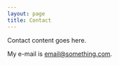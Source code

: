 ```yaml
---
layout: page
title: Contact
---
```


Contact content goes here.

My e-mail is [email@something.com](mailto:email@something.com).